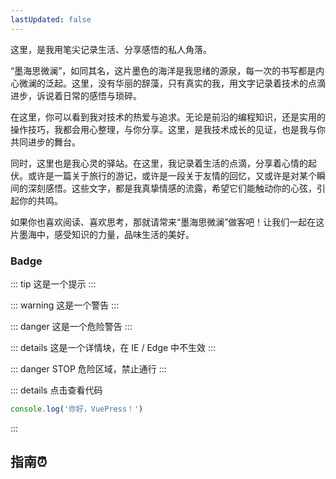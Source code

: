 ```yaml
---
lastUpdated: false
---
```

这里，是我用笔尖记录生活、分享感悟的私人角落。

“墨海思微澜”，如同其名，这片墨色的海洋是我思绪的源泉，每一次的书写都是内心微澜的泛起。这里，没有华丽的辞藻，只有真实的我，用文字记录着技术的点滴进步，诉说着日常的感悟与琐碎。

在这里，你可以看到我对技术的热爱与追求。无论是前沿的编程知识，还是实用的操作技巧，我都会用心整理，与你分享。这里，是我技术成长的见证，也是我与你共同进步的舞台。

同时，这里也是我心灵的驿站。在这里，我记录着生活的点滴，分享着心情的起伏。或许是一篇关于旅行的游记，或许是一段关于友情的回忆，又或许是对某个瞬间的深刻感悟。这些文字，都是我真挚情感的流露，希望它们能触动你的心弦，引起你的共鸣。

如果你也喜欢阅读、喜欢思考，那就请常来“墨海思微澜”做客吧！让我们一起在这片墨海中，感受知识的力量，品味生活的美好。
<Meting mid="003UTVCN0QvffG" server="tencent" type="song" api="https://api.injahow.cn/meting/?server=:server&type=:type&id=:id&auth=:auth&r=:r"/>
<!-- 这样就可以在页面单独引入一个播放器咯～ -->

### Badge <Badge text="beta" type="warning"/> <Badge text="默认主题"/>
::: tip
这是一个提示
:::

::: warning
这是一个警告
:::

::: danger
这是一个危险警告
:::

::: details
这是一个详情块，在 IE / Edge 中不生效
:::

::: danger STOP
危险区域，禁止通行
:::

::: details 点击查看代码
```js
console.log('你好，VuePress！')
```
:::
## 指南⏰
